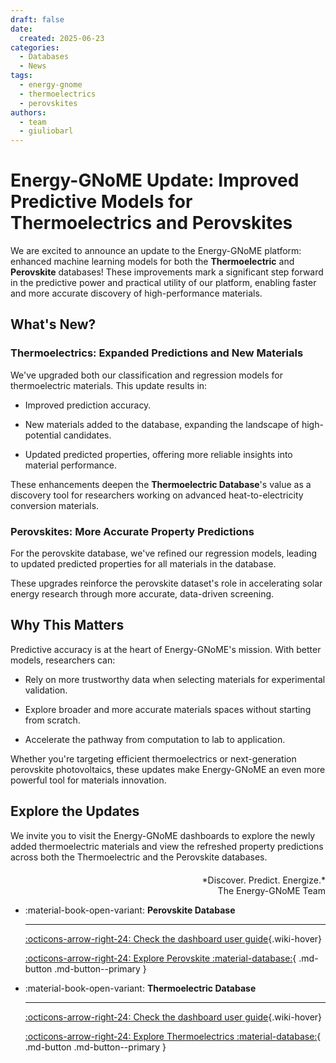 ```yaml
---
draft: false
date:
  created: 2025-06-23
categories:
  - Databases
  - News
tags:
  - energy-gnome
  - thermoelectrics
  - perovskites
authors:
  - team
  - giuliobarl
---
```


# **Energy-GNoME Update: Improved Predictive Models for Thermoelectrics and Perovskites**

We are excited to announce an update to the Energy-GNoME platform: enhanced machine learning models for both the **Thermoelectric** and **Perovskite** databases! These improvements mark a significant step forward in the predictive power and practical utility of our platform, enabling faster and more accurate discovery of high-performance materials.

<!-- more -->

## **What's New?**

### **Thermoelectrics**: Expanded Predictions and New Materials

We've upgraded both our classification and regression models for thermoelectric materials. This update results in:

- Improved prediction accuracy.

- New materials added to the database, expanding the landscape of high-potential candidates.

- Updated predicted properties, offering more reliable insights into material performance.

These enhancements deepen the **Thermoelectric Database**'s value as a discovery tool for researchers working on advanced heat-to-electricity conversion materials.

### **Perovskites**: More Accurate Property Predictions

For the perovskite database, we've refined our regression models, leading to updated predicted properties for all materials in the database.

These upgrades reinforce the perovskite dataset's role in accelerating solar energy research through more accurate, data-driven screening.

## Why This Matters

Predictive accuracy is at the heart of Energy-GNoME's mission. With better models, researchers can:

- Rely on more trustworthy data when selecting materials for experimental validation.

- Explore broader and more accurate materials spaces without starting from scratch.

- Accelerate the pathway from computation to lab to application.

Whether you're targeting efficient thermoelectrics or next-generation perovskite photovoltaics, these updates make Energy-GNoME an even more powerful tool for materials innovation.

## Explore the Updates
We invite you to visit the Energy-GNoME dashboards to explore the newly added thermoelectric materials and view the refreshed property predictions across both the Thermoelectric and the Perovskite databases.

<div style="text-align: right; margin-top: 20px;" markdown>
*Discover. Predict. Energize.*<br>
The Energy-GNoME Team
</div>

<div class="grid cards" markdown>

- :material-book-open-variant: __Perovskite Database__

    ---

    [:octicons-arrow-right-24: Check the dashboard user guide](./perovskites/userguide.md){.wiki-hover}

    [:octicons-arrow-right-24: Explore Perovskite :material-database:](./perovskites/dashboard.html){ .md-button .md-button--primary }

- :material-book-open-variant: __Thermoelectric Database__

    ---

    [:octicons-arrow-right-24: Check the dashboard user guide](./thermoelectrics/userguide.md){.wiki-hover}

    [:octicons-arrow-right-24: Explore Thermoelectrics :material-database:](./thermoelectrics/dashboard.html){ .md-button .md-button--primary }

</div>
